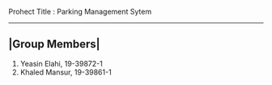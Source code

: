 Prohect Title : Parking Management Sytem

---------------
|Group Members|
---------------
1. Yeasin Elahi, 19-39872-1
2. Khaled Mansur, 19-39861-1

